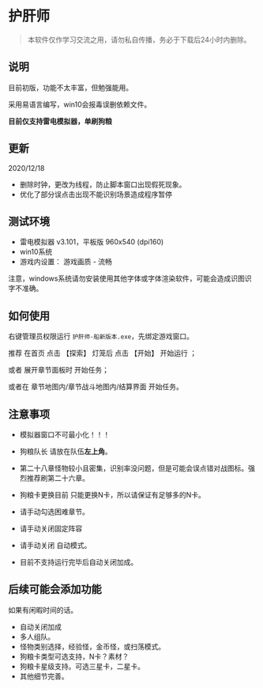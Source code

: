 # 护肝师

> 本软件仅作学习交流之用，请勿私自传播，务必于下载后24小时内删除。

## 说明

目前初版，功能不太丰富，但勉强能用。

采用易语言编写，win10会报毒误删依赖文件。

**目前仅支持雷电模拟器，单刷狗粮**

## 更新

2020/12/18

- 删除时钟，更改为线程，防止脚本窗口出现假死现象。
- 优化了部分误点击出现不能识别场景造成程序暂停

## 测试环境

- 雷电模拟器 v3.101，平板版 960x540 (dpi160)
- win10系统
- 游戏内设置： 游戏画质 - 流畅

注意，windows系统请勿安装使用其他字体或字体渲染软件，可能会造成识图识字不准确。

## 如何使用

右键管理员权限运行 `护肝师-船新版本.exe`，先绑定游戏窗口。

推荐 在首页 点击 【探索】 灯笼后  点击 【开始】 开始运行 ；

或者 展开章节面板时 开始任务；

或者在 章节地图内/章节战斗地图内/结算界面  开始任务。

## 注意事项

- 模拟器窗口不可最小化！！！

- 狗粮队长 请放在队伍**左上角**。

- 第二十八章怪物较小且密集，识别率没问题，但是可能会误点错对战图标。强烈推荐刷第二十六章。

- 狗粮卡更换目前 只能更换N卡，所以请保证有足够多的N卡。

- 请手动勾选困难章节。

- 请手动关闭固定阵容

- 请手动关闭 自动模式。

- 目前不支持运行完毕后自动关闭加成。

  


## 后续可能会添加功能

如果有闲暇时间的话。

- 自动关闭加成
- 多人组队。
- 怪物类别选择，经验怪，金币怪，或扫荡模式。
- 狗粮卡类型可选支持，N卡？素材？
- 狗粮卡星级支持。可选三星卡，二星卡。
- 其他细节完善。